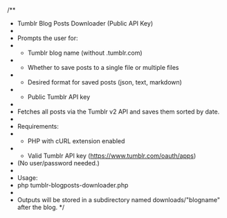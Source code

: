 /**
 * Tumblr Blog Posts Downloader (Public API Key)
 *
 * Prompts the user for:
 *   - Tumblr blog name (without .tumblr.com)
 *   - Whether to save posts to a single file or multiple files
 *   - Desired format for saved posts (json, text, markdown)
 *   - Public Tumblr API key
 *
 * Fetches all posts via the Tumblr v2 API and saves them sorted by date.
 *
 * Requirements:
 *  - PHP with cURL extension enabled
 *  - Valid Tumblr API key (https://www.tumblr.com/oauth/apps)
 *   (No user/password needed.)
 *
 * Usage:
 *  php tumblr-blogposts-downloader.php
 *
 * Outputs will be stored in a subdirectory named downloads/"blogname" after the blog.
 */
